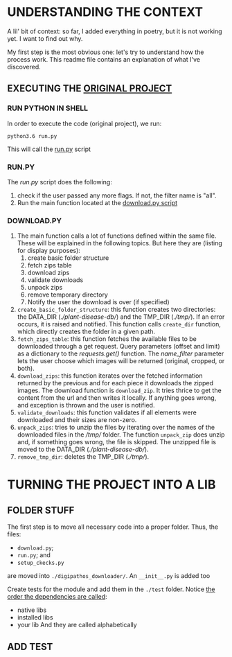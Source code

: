 # UNDERSTANDING THE CONTEXT

A lil' bit of context: so far, I added everything in poetry, but it is not working yet. I want to find out why.

My first step is the most obvious one: let's try to understand how the process work. This readme file contains an explanation of what I've discovered.

## EXECUTING THE [ORIGINAL PROJECT](https://github.com/georg-un/digipathos-plant-disease-img-db-downloader)

### RUN PYTHON IN SHELL

In order to execute the code (original project), we run: 

```shell
python3.6 run.py
```

This will call the [run.py](./run.py) script

### RUN.PY

The _run.py_ script does the following:
1. check if the user passed any more flags. If not, the filter name is "all".
2. Run the main function located at the [download.py script](./download.py)

### DOWNLOAD.PY

1. The main function calls a lot of functions defined within the same file. These will be explained in the following topics. But here they are (listing for display purposes):
    1. create basic folder structure
    2. fetch zips table
    3. download zips
    4. validate downloads
    5. unpack zips
    6. remove temporary directory
    7. Notify the user the download is over (if specified)
2. `create_basic_folder_structure`: this function creates two directories: the DATA_DIR (_./plant-disease-db/_) and the TMP_DIR (_./tmp/_). If an error occurs, it is raised and notified. This function calls `create_dir` function, which directly creates the folder in a given path.
3. `fetch_zips_table`: this function fetches the available files to be downloaded through a get request. Query parameters (offset and limit) as a dictionary to the _requests.get()_ function. The *name_filter* parameter lets the user choose which images will be returned (original, cropped, or both).
4. `download_zips`: this function iterates over the fetched information returned by the previous and for each piece it downloads the zipped images. The download function is `download_zip`. It tries thrice to get the content from the url and then writes it locally. If anything goes wrong, and exception is thrown and the user is notified.
5. `validate_downloads`: this function validates if all elements were downloaded and their sizes are non-zero.
6. `unpack_zips`: tries to unzip the files by iterating over the names of the downloaded files in the _/tmp/_ folder. The function `unpack_zip` does unzip and, if something goes wrong, the file is skipped. The unzipped file is moved to the DATA_DIR (_./plant-disease-db/_). 
7. `remove_tmp_dir`: deletes the TMP_DIR (_./tmp/_). 


# TURNING THE PROJECT INTO A LIB

## FOLDER STUFF
The first step is to move all necessary code into a proper folder. Thus, the files:
- `download.py`;
- `run.py`; and
- `setup_ckecks.py`

are moved into `./digipathos_downloader/`. An `__init__.py` is added too

Create tests for the module and add them in the `./test` folder. Notice [the order the dependencies are called](https://code.visualstudio.com/docs/python/editing):
- native libs
- installed libs
- your lib
And they are called alphabetically

## ADD TEST


